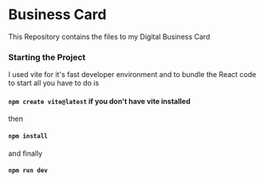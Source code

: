 # Business Card
This Repository contains the files to my Digital Business Card
### Starting the Project
I used vite for it's fast developer environment and to bundle the React code to start all you have to do is
#### `npm create vite@latest` if you don't have vite installed
then 
#### `npm install`
and finally
#### `npm run dev`
